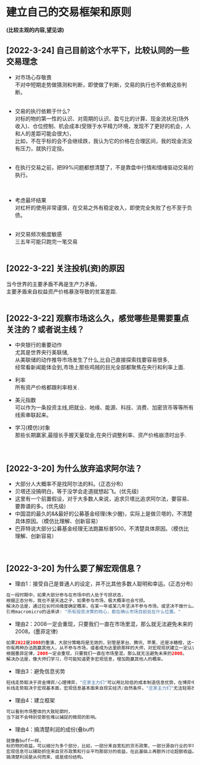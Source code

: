 # 建立自己的交易框架和原则
**(比较主观的内容,望见谅)**
<br>

## [2022-3-24] 自己目前这个水平下，比较认同的一些交易理念
- 对市场心存敬畏<br>
不对中短期走势做猜测和判断，即使做了判断，交易的执行也不依赖这些判断。
<br><br>

- 交易的执行依赖于什么? <br>
对标的物的第一性的认识、对周期的认识、盈亏比的计算、现金流状况(场外收入)、仓位控制、机会成本(受限于水平精力环境，发现不了更好的机会，人和人的差距可能会很大)，<br>
比如，不在乎标的会不会继续跌，我认为它的价格在合理区间，我的现金流没有压力，就执行定投。
<br><br>

- 在执行交易之前，把99%问题都想清楚了，不是靠盘中行情和情绪驱动交易的执行。<br>
<br><br>

- 考虑最坏结果<br>
对杠杆的使用非常谨慎，在交易之外有稳定收入，即使完全失败了也不至于负债。
<br><br>

- 对交易频次极度敏感 <br>
三五年可能只跑完一笔交易<br><br>


## [2022-3-22] 关注投机(资)的原因
当今世界的主要矛盾不再是生产力矛盾，<br>
主要矛盾来自权益资产价格暴涨导致的贫富差距.
<br><br>

## [2022-3-22] 观察市场这么久，感觉哪些是需要重点关注的？或者说主线？
- 中央银行的重要动作  
尤其是世界央行美联储,  
从美联储的动作推导市场发生了什么,比自己直接探索找要容易很多,  
经常看新闻能体会到,市场上那些鸡贼的目光全部都聚焦在央行和利率上面.  

- 利率  
所有资产价格都跟利率相关.  

- 美元指数  
可以作为一条投资主线,把就业、地缘、能源、科技、消费、加密货币等等所有线索串联起来。    

- 学习(模仿)对象  
那些长期赢家,最擅长手握天量现金,在央行调整利率、资产价格崩溃时出手.  
<br><br>

## [2022-3-20] 为什么放弃追求阿尔法？
- 大部分人大概率不是找阿尔法的料。(正态分布)
- 贝塔还没搞明白，等于没学会走道就想起飞。(优先级)
- 这里有一个前置假设，对于大多数人来说，追求贝塔比追求阿尔法，要容易、要靠谱的多。(优先级)
- 中国混的最久的&&最好的公募基金经理(朱少醒)，实际上是做贝塔的，不清楚具体原因。（模仿比理解、创新容易）
- 巴菲特说大部分公募基金经理无法跑赢标普500，不清楚具体原因。（模仿比理解、创新容易）
<br>

## [2022-3-20] 为什么要了解宏观信息？
- 理由1：接受自己是普通人的设定，并不比其他多数人聪明和幸运。(正态分布)
```java
在一段时期中，如果大部分参与在市场中的人处于亏损状态，
根据正态分布，我也不是天选之子，如果参与市场，极大概率也会亏损。
解决办法是，通过拉长时间维度确定概率，在某一年或某几年坚决不参与市场，或坚决不做什么。
引用macromicro的话来讲: "所有投资决策的核心，都在确认市场目前处在什么位置。"
```

- 理由2：2008一定会重现，只要我们一直在市场里混，那么就无法避免未来的2008。(墨菲定律)
```java
如果2022是2008的重演，大部分策略将是无效的，别管是茅台、腾讯、苹果、还是冰糖橙，这一年注定只会亏损。
你有两种办法跑赢其他人，从不参与市场，或者成为达里欧那样的大师，对宏观现状建立一定认识。
根据墨菲定律，2008一定会重现，只要我们一直在市场里混，那么就无法避免未来的2008。
解决办法是，像大师们学习，尽可能知道更多宏观信息，增加跑赢其他人的概率。
```

- 理由3：避免信息劣势
```java
短线走势取决于资金博弈/心理博弈，"庄家主力们"可以用比较低的成本制造信息优势，在博弈中获胜。
长线走势取决于宏观基本面，宏观信息基本面来自现实经济/自然条件，"庄家主力们"无法轻易改变，大家没有很大的信息差。
```

- 理由4：建立框架
```java
可以看到市场整体的大致轮廓时，  
当下就不会特别受那些难以捕捉的微观的影响。  
```

- 理由4：搞清楚利润的成份(叠buff)
```java
就像叠buff一样，
标的物的收益，可以细分为多个部分，比如，一部分来自宽松的货币政策，一部分源自行业的平均收益，一部分源自自身的超额收益。
宏观信息可以辅助抓住来自货币政策和行业平均那部分的收益，在此基础上再额外讨论超额收益。
搞清楚利润是从何而来、或是成份结构。
```
<br>